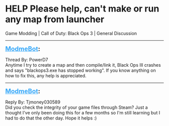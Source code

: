 # HELP Please help, can't make or run any map from launcher
Game Modding | Call of Duty: Black Ops 3 | General Discussion

---
<strong style="font-size: 1.4em;"><span style="text-decoration: underline;text-decoration-color: #34a7f9;"><span style="color:#34a7f9;">ModmeBot</span></span>:</strong>

<p>Thread By: PowerD7<br />Anytime I try to create a map and then compile/link it, Black Ops III crashes and says &quot;blackops3.exe has stopped working&quot;. If you know anything on how to fix this, any help is appreciated.</p>

---
<strong style="font-size: 1.4em;"><span style="text-decoration: underline;text-decoration-color: #34a7f9;"><span style="color:#34a7f9;">ModmeBot</span></span>:</strong>

<p>Reply By: Tjmoney030589<br />Did you check the integrity of your game files through Steam? Just a thought I&#39;ve only been doing this for a few months so I&#39;m still learning but I had to do that the other day. Hope it helps :)</p>
